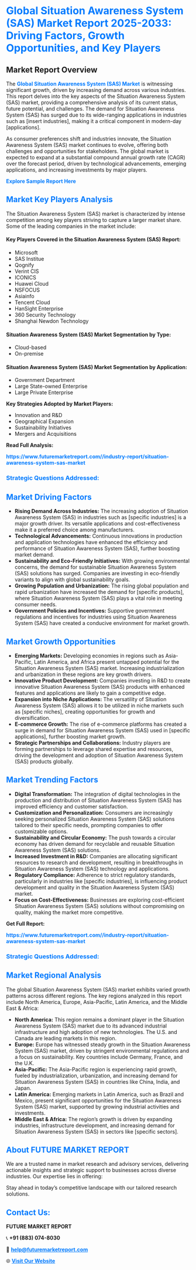 <h1 style="color: #007BFF;">Global Situation Awareness System (SAS) Market Report 2025-2033: Driving Factors, Growth Opportunities, and Key Players</h1>

<section id="overview">
<h2>Market Report Overview</h2>
<p>The <a href="https://www.futuremarketreport.com//industry-report/situation-awareness-system-sas-market" style="color: #007BFF; text-decoration: none;"><strong>Global Situation Awareness System (SAS) Market</strong></a> is witnessing significant growth, driven by increasing demand across various industries. This report delves into the key aspects of the Situation Awareness System (SAS) market, providing a comprehensive analysis of its current status, future potential, and challenges. The demand for Situation Awareness System (SAS) has surged due to its wide-ranging applications in industries such as [insert industries], making it a critical component in modern-day [applications].</p>
<p>As consumer preferences shift and industries innovate, the Situation Awareness System (SAS) market continues to evolve, offering both challenges and opportunities for stakeholders. The global market is expected to expand at a substantial compound annual growth rate (CAGR) over the forecast period, driven by technological advancements, emerging applications, and increasing investments by major players.</p>
</section>

<section id="overview">
<p><a href="https://www.futuremarketreport.com//request-sample/reportId=60643" style="color: #007BFF; text-decoration: none;"><strong>Explore Sample Report Here</strong></a></p>
</section>

<section id="key-players">
<h2 style="color: #007BFF;">Market Key Players Analysis</h2>
<p>The Situation Awareness System (SAS) market is characterized by intense competition among key players striving to capture a larger market share. Some of the leading companies in the market include:</p>
<h4>Key Players Covered in the Situation Awareness System (SAS) Report:</h4>
<ul><li>Microsoft</li><li>SAS Institue</li><li>Qognify</li><li>Verint CIS</li><li>ICONICS</li><li>Huawei Cloud</li><li>NSFOCUS</li><li>Asiainfo</li><li>Tencent Cloud</li><li>HanSight Enterprise</li><li>360 Security Technology</li><li>Shanghai Newdon Technology</li></ul>
<h4>Situation Awareness System (SAS) Market Segmentation by Type:</h4>
<ul><li>Cloud-based</li><li>On-premise</li></ul>

<h4>Situation Awareness System (SAS) Market Segmentation by Application:</h4>
<ul><li>Government Department</li><li>Large State-owned Enterprise</li><li>Large Private Enterprise</li></ul>
<p><strong>Key Strategies Adopted by Market Players:</strong></p>
<ul>
<li>Innovation and R&D</li>
<li>Geographical Expansion</li>
<li>Sustainability Initiatives</li>
<li>Mergers and Acquisitions</li>
</ul>
</section>

<section>
<p><strong>Read Full Analysis: </strong></p><a href="https://www.futuremarketreport.com//industry-report/situation-awareness-system-sas-market" style="color: #007BFF; text-decoration: none;"><strong>https://www.futuremarketreport.com//industry-report/situation-awareness-system-sas-market</strong></a>
<h3 style="color: #007BFF;">Strategic Questions Addressed:</h3>
</section>

<section id="driving-factors">
<h2 style="color: #007BFF;">Market Driving Factors</h2>
<ul>
<li><strong>Rising Demand Across Industries:</strong> The increasing adoption of Situation Awareness System (SAS) in industries such as [specific industries] is a major growth driver. Its versatile applications and cost-effectiveness make it a preferred choice among manufacturers.</li>
<li><strong>Technological Advancements:</strong> Continuous innovations in production and application technologies have enhanced the efficiency and performance of Situation Awareness System (SAS), further boosting market demand.</li>
<li><strong>Sustainability and Eco-Friendly Initiatives:</strong> With growing environmental concerns, the demand for sustainable Situation Awareness System (SAS) solutions has surged. Companies are investing in eco-friendly variants to align with global sustainability goals.</li>
<li><strong>Growing Population and Urbanization:</strong> The rising global population and rapid urbanization have increased the demand for [specific products], where Situation Awareness System (SAS) plays a vital role in meeting consumer needs.</li>
<li><strong>Government Policies and Incentives:</strong> Supportive government regulations and incentives for industries using Situation Awareness System (SAS) have created a conducive environment for market growth.</li>
</ul>
</section>

<section id="growth-opportunities">
<h2 style="color: #007BFF;">Market Growth Opportunities</h2>
<ul>
<li><strong>Emerging Markets:</strong> Developing economies in regions such as Asia-Pacific, Latin America, and Africa present untapped potential for the Situation Awareness System (SAS) market. Increasing industrialization and urbanization in these regions are key growth drivers.</li>
<li><strong>Innovative Product Development:</strong> Companies investing in R&D to create innovative Situation Awareness System (SAS) products with enhanced features and applications are likely to gain a competitive edge.</li>
<li><strong>Expansion into Niche Applications:</strong> The versatility of Situation Awareness System (SAS) allows it to be utilized in niche markets such as [specific niches], creating opportunities for growth and diversification.</li>
<li><strong>E-commerce Growth:</strong> The rise of e-commerce platforms has created a surge in demand for Situation Awareness System (SAS) used in [specific applications], further boosting market growth.</li>
<li><strong>Strategic Partnerships and Collaborations:</strong> Industry players are forming partnerships to leverage shared expertise and resources, driving the development and adoption of Situation Awareness System (SAS) products globally.</li>
</ul>
</section>

<section id="trending-factors">
<h2 style="color: #007BFF;">Market Trending Factors</h2>
<ul>
<li><strong>Digital Transformation:</strong> The integration of digital technologies in the production and distribution of Situation Awareness System (SAS) has improved efficiency and customer satisfaction.</li>
<li><strong>Customization and Personalization:</strong> Consumers are increasingly seeking personalized Situation Awareness System (SAS) solutions tailored to their specific needs, prompting companies to offer customizable options.</li>
<li><strong>Sustainability and Circular Economy:</strong> The push towards a circular economy has driven demand for recyclable and reusable Situation Awareness System (SAS) solutions.</li>
<li><strong>Increased Investment in R&D:</strong> Companies are allocating significant resources to research and development, resulting in breakthroughs in Situation Awareness System (SAS) technology and applications.</li>
<li><strong>Regulatory Compliance:</strong> Adherence to strict regulatory standards, particularly in industries like [specific industries], is influencing product development and quality in the Situation Awareness System (SAS) market.</li>
<li><strong>Focus on Cost-Effectiveness:</strong> Businesses are exploring cost-efficient Situation Awareness System (SAS) solutions without compromising on quality, making the market more competitive.</li>
</ul>
</section>

<section>
<p><strong>Get Full Report: </strong></p><a href="https://www.futuremarketreport.com//industry-report/situation-awareness-system-sas-market" style="color: #007BFF; text-decoration: none;"><strong>https://www.futuremarketreport.com//industry-report/situation-awareness-system-sas-market</strong></a>
<h3 style="color: #007BFF;">Strategic Questions Addressed:</h3>
</section>


<section id="regional-analysis">
<h2 style="color: #007BFF;">Market Regional Analysis</h2>
<p>The global Situation Awareness System (SAS) market exhibits varied growth patterns across different regions. The key regions analyzed in this report include North America, Europe, Asia-Pacific, Latin America, and the Middle East & Africa:</p>
<ul>
<li><strong>North America:</strong> This region remains a dominant player in the Situation Awareness System (SAS) market due to its advanced industrial infrastructure and high adoption of new technologies. The U.S. and Canada are leading markets in this region.</li>
<li><strong>Europe:</strong> Europe has witnessed steady growth in the Situation Awareness System (SAS) market, driven by stringent environmental regulations and a focus on sustainability. Key countries include Germany, France, and the U.K.</li>
<li><strong>Asia-Pacific:</strong> The Asia-Pacific region is experiencing rapid growth, fueled by industrialization, urbanization, and increasing demand for Situation Awareness System (SAS) in countries like China, India, and Japan.</li>
<li><strong>Latin America:</strong> Emerging markets in Latin America, such as Brazil and Mexico, present significant opportunities for the Situation Awareness System (SAS) market, supported by growing industrial activities and investments.</li>
<li><strong>Middle East & Africa:</strong> The region’s growth is driven by expanding industries, infrastructure development, and increasing demand for Situation Awareness System (SAS) in sectors like [specific sectors].</li>
</ul>
</section>

<footer>
<h2 style="color: #007BFF;">About FUTURE MARKET REPORT</h2>
<p>We are a trusted name in market research and advisory services, delivering actionable insights and strategic support to businesses across diverse industries. Our expertise lies in offering:</p>

<p>Stay ahead in today’s competitive landscape with our tailored research solutions.</p>

<h2 style="color: #007BFF;">Contact Us:</h2>
<p><strong>FUTURE MARKET REPORT</strong></p>
<p>📞 <strong>+91 (883) 074-8030</strong></p>
<p>📧 <strong><a href="mailto:help@futuremarketreport.com" style="color: #007BFF;">help@futuremarketreport.com</a></strong></p>
<p>🌐 <strong><a href="https://www.futuremarketreport.com/" style="color: #007BFF;">Visit Our Website</a></strong></p>
</footer>